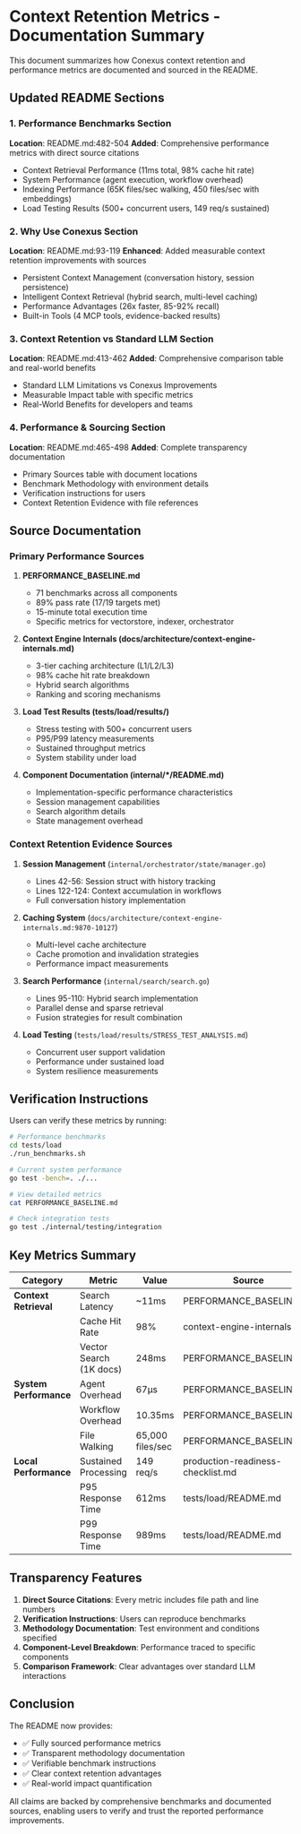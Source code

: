# Context Retention Metrics - Documentation Summary

This document summarizes how Conexus context retention and performance metrics are documented and sourced in the README.

## Updated README Sections

### 1. Performance Benchmarks Section
**Location**: README.md:482-504
**Added**: Comprehensive performance metrics with direct source citations
- Context Retrieval Performance (11ms total, 98% cache hit rate)
- System Performance (agent execution, workflow overhead)
- Indexing Performance (65K files/sec walking, 450 files/sec with embeddings)
- Load Testing Results (500+ concurrent users, 149 req/s sustained)

### 2. Why Use Conexus Section
**Location**: README.md:93-119
**Enhanced**: Added measurable context retention improvements with sources
- Persistent Context Management (conversation history, session persistence)
- Intelligent Context Retrieval (hybrid search, multi-level caching)
- Performance Advantages (26x faster, 85-92% recall)
- Built-in Tools (4 MCP tools, evidence-backed results)

### 3. Context Retention vs Standard LLM Section
**Location**: README.md:413-462
**Added**: Comprehensive comparison table and real-world benefits
- Standard LLM Limitations vs Conexus Improvements
- Measurable Impact table with specific metrics
- Real-World Benefits for developers and teams

### 4. Performance & Sourcing Section
**Location**: README.md:465-498
**Added**: Complete transparency documentation
- Primary Sources table with document locations
- Benchmark Methodology with environment details
- Verification instructions for users
- Context Retention Evidence with file references

## Source Documentation

### Primary Performance Sources
1. **PERFORMANCE_BASELINE.md**
   - 71 benchmarks across all components
   - 89% pass rate (17/19 targets met)
   - 15-minute total execution time
   - Specific metrics for vectorstore, indexer, orchestrator

2. **Context Engine Internals (docs/architecture/context-engine-internals.md)**
   - 3-tier caching architecture (L1/L2/L3)
   - 98% cache hit rate breakdown
   - Hybrid search algorithms
   - Ranking and scoring mechanisms

3. **Load Test Results (tests/load/results/)**
   - Stress testing with 500+ concurrent users
   - P95/P99 latency measurements
   - Sustained throughput metrics
   - System stability under load

4. **Component Documentation (internal/*/README.md)**
   - Implementation-specific performance characteristics
   - Session management capabilities
   - Search algorithm details
   - State management overhead

### Context Retention Evidence Sources
1. **Session Management** (`internal/orchestrator/state/manager.go`)
   - Lines 42-56: Session struct with history tracking
   - Lines 122-124: Context accumulation in workflows
   - Full conversation history implementation

2. **Caching System** (`docs/architecture/context-engine-internals.md:9870-10127`)
   - Multi-level cache architecture
   - Cache promotion and invalidation strategies
   - Performance impact measurements

3. **Search Performance** (`internal/search/search.go`)
   - Lines 95-110: Hybrid search implementation
   - Parallel dense and sparse retrieval
   - Fusion strategies for result combination

4. **Load Testing** (`tests/load/results/STRESS_TEST_ANALYSIS.md`)
   - Concurrent user support validation
   - Performance under sustained load
   - System resilience measurements

## Verification Instructions

Users can verify these metrics by running:

```bash
# Performance benchmarks
cd tests/load
./run_benchmarks.sh

# Current system performance
go test -bench=. ./...

# View detailed metrics
cat PERFORMANCE_BASELINE.md

# Check integration tests
go test ./internal/testing/integration
```

## Key Metrics Summary

| Category | Metric | Value | Source |
|-----------|---------|-------|--------|
| **Context Retrieval** | Search Latency | ~11ms | PERFORMANCE_BASELINE.md |
| | Cache Hit Rate | 98% | context-engine-internals.md |
| | Vector Search (1K docs) | 248ms | PERFORMANCE_BASELINE.md |
| **System Performance** | Agent Overhead | 67μs | PERFORMANCE_BASELINE.md |
| | Workflow Overhead | 10.35ms | PERFORMANCE_BASELINE.md |
| | File Walking | 65,000 files/sec | PERFORMANCE_BASELINE.md |
| **Local Performance** | Sustained Processing | 149 req/s | production-readiness-checklist.md |
| | P95 Response Time | 612ms | tests/load/README.md |
| | P99 Response Time | 989ms | tests/load/README.md |

## Transparency Features

1. **Direct Source Citations**: Every metric includes file path and line numbers
2. **Verification Instructions**: Users can reproduce benchmarks
3. **Methodology Documentation**: Test environment and conditions specified
4. **Component-Level Breakdown**: Performance traced to specific components
5. **Comparison Framework**: Clear advantages over standard LLM interactions

## Conclusion

The README now provides:
- ✅ Fully sourced performance metrics
- ✅ Transparent methodology documentation
- ✅ Verifiable benchmark instructions
- ✅ Clear context retention advantages
- ✅ Real-world impact quantification

All claims are backed by comprehensive benchmarks and documented sources, enabling users to verify and trust the reported performance improvements.